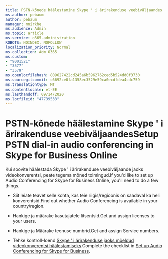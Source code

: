 ```yaml
---
title: PSTN-kõnede häälestamine Skype ' i ärirakenduse veebiväljaandes
ms.author: pebaum
author: pebaum
manager: mnirkhe
ms.audience: Admin
ms.topic: article
ms.service: o365-administration
ROBOTS: NOINDEX, NOFOLLOW
localization_priority: Normal
ms.collection: Adm_O365
ms.custom:
- "9001521"
- "3577"
- "3579"
ms.openlocfilehash: 809627422cd245a6b5962762ced5b524dd0f3730
ms.sourcegitcommit: c6692ce0fa1358ec3529e59ca0ecdfdea4cdc759
ms.translationtype: MT
ms.contentlocale: et-EE
ms.lasthandoff: 09/14/2020
ms.locfileid: "47739533"
---
```

# <a name="setup-pstn-dial-in-audio-conferencing-in-skype-for-business-online"></a><span data-ttu-id="177f7-102">PSTN-kõnede häälestamine Skype ' i ärirakenduse veebiväljaandes</span><span class="sxs-lookup"><span data-stu-id="177f7-102">Setup PSTN dial-in audio conferencing in Skype for Business Online</span></span>

<span data-ttu-id="177f7-103">Kui soovite häälestada Skype ' i ärirakenduse veebiväljaande jaoks videokonverentsi, peate tegema mõned toimingud.</span><span class="sxs-lookup"><span data-stu-id="177f7-103">If you'd like to set up Audio Conferencing for Skype for Business Online, you'll need to do a few things.</span></span> 

- <span data-ttu-id="177f7-104">Siit leiate teavet selle kohta, kas teie riigis/regioonis on saadaval ka heli konverentsid.</span><span class="sxs-lookup"><span data-stu-id="177f7-104">Find out whether Audio Conferencing is available in your country/region.</span></span>

- <span data-ttu-id="177f7-105">Hankige ja määrake kasutajatele litsentsid.</span><span class="sxs-lookup"><span data-stu-id="177f7-105">Get and assign licenses to your users.</span></span>

- <span data-ttu-id="177f7-106">Hankige ja Määrake teenuse numbrid.</span><span class="sxs-lookup"><span data-stu-id="177f7-106">Get and assign Service numbers.</span></span>

- <span data-ttu-id="177f7-107">Tehke kontroll-loend [Skype ' i ärirakenduse jaoks mõeldud videokonverentsi häälestamiseks](https://docs.microsoft.com/SkypeForBusiness/audio-conferencing-in-office-365/set-up-audio-conferencing).</span><span class="sxs-lookup"><span data-stu-id="177f7-107">Complete the checklist in [Set up Audio Conferencing for Skype for Business](https://docs.microsoft.com/SkypeForBusiness/audio-conferencing-in-office-365/set-up-audio-conferencing).</span></span>
